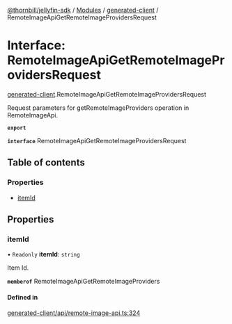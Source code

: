 [@thornbill/jellyfin-sdk](../README.md) / [Modules](../modules.md) / [generated-client](../modules/generated_client.md) / RemoteImageApiGetRemoteImageProvidersRequest

# Interface: RemoteImageApiGetRemoteImageProvidersRequest

[generated-client](../modules/generated_client.md).RemoteImageApiGetRemoteImageProvidersRequest

Request parameters for getRemoteImageProviders operation in RemoteImageApi.

**`export`**

**`interface`** RemoteImageApiGetRemoteImageProvidersRequest

## Table of contents

### Properties

- [itemId](generated_client.RemoteImageApiGetRemoteImageProvidersRequest.md#itemid)

## Properties

### itemId

• `Readonly` **itemId**: `string`

Item Id.

**`memberof`** RemoteImageApiGetRemoteImageProviders

#### Defined in

[generated-client/api/remote-image-api.ts:324](https://github.com/thornbill/jellyfin-sdk-typescript/blob/c65c42e/src/generated-client/api/remote-image-api.ts#L324)
